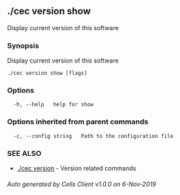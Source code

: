 ## ./cec version show

Display current version of this software

### Synopsis

Display current version of this software

```
./cec version show [flags]
```

### Options

```
  -h, --help   help for show
```

### Options inherited from parent commands

```
  -c, --config string   Path to the configuration file
```

### SEE ALSO

* [./cec version](./cec-version)	 - Version related commands

###### Auto generated by Cells Client v1.0.0 on 6-Nov-2019
